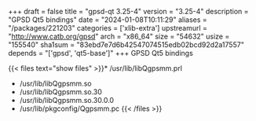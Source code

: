 +++
draft = false
title = "gpsd-qt 3.25-4"
version = "3.25-4"
description = "GPSD Qt5 bindings"
date = "2024-01-08T10:11:29"
aliases = "/packages/221203"
categories = ['xlib-extra']
upstreamurl = "http://www.catb.org/gpsd"
arch = "x86_64"
size = "54632"
usize = "155540"
sha1sum = "83ebd7e7d6b42547074515edb02bcd92d2a17557"
depends = "['gpsd', 'qt5-base']"
+++
GPSD Qt5 bindings

{{< files text="show files" >}}* /usr/lib/libQgpsmm.prl
* /usr/lib/libQgpsmm.so
* /usr/lib/libQgpsmm.so.30
* /usr/lib/libQgpsmm.so.30.0.0
* /usr/lib/pkgconfig/Qgpsmm.pc
{{< /files >}}